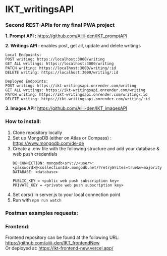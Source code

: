 # IKT_writingsAPI

### Second REST-APIs for my final PWA project

__1. Prompt API :__ https://github.com/Aiiii-den/IKT_promptAPI

__2. Writings API :__ enables post, get all, update and delete writings 
```
Local Endpoints:
POST writing: https://localhost:3000/writing
GET ALL writings: https://localhost:3000/writing
PATCH writing: https://localhost:3000/writing/:id
DELETE writing: https://localhost:3000/writing/:id
```
``` https://ikt-writingsapi.onrender.com
Deployed Endpoints: 
POST writing: https://ikt-writingsapi.onrender.com/writing
GET ALL writings: https://ikt-writingsapi.onrender.com/writing
PATCH writing: https://ikt-writingsapi.onrender.com/writing/:id
DELETE writing: https://ikt-writingsapi.onrender.com/writing/:id
```

__3. Images API:__ https://github.com/Aiiii-den/IKT_imagesAPI

### How to install:
1. Clone repository locally
2. Set up MongoDB (either on Atlas or Compass) : https://www.mongodb.com/de-de
3. Create a .env file with the following structure and add your database & web push credentials
    ```
   DB_CONNECTION: mongodb+srv://<user>:<password>@<collectionId>.mongodb.net/?retryWrites=true&w=majority
   DATABASE: <database>
   
   PUBLIC_KEY = <public web push subscription key>
   PRIVATE_KEY = <private web push subscription key>
   ```
4. Set cors() in server.js to your local connection point
5. Run with `npm run watch`
### Postman examples requests:



### Frontend:
Frontend repository can be found at the following URL: https://github.com/aiiii-den/IKT_frontendNew  
Or deployed at: https://ikt-frontend-new.vercel.app/

